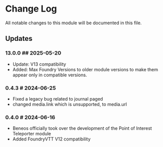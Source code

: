# Change Log

All notable changes to this module will be documented in this file.

## Updates

### 13.0.0 ## 2025-05-20
- Update: V13 compatibility
- Added: Max Foundry Versions to older module versions to make them appear only in compatible versions.


### 0.4.3 # 2024-06-25
- Fixed a legacy bug related to journal paged
- changed media.link which is unsupported, to media.url

### 0.4.0 # 2024-06-16
- Beneos officially took over the development of the Point of Interest Teleporter module
- Added FoundryVTT V12 compatibility

